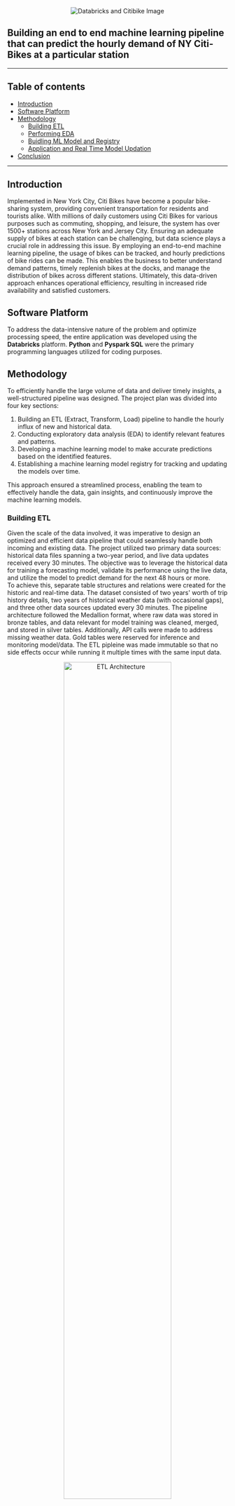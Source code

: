 <div align="center">
<img src="https://github.com/khlong189/nyc_citybike_tracking_forecast/blob/main/img/citybike.png" alt="Databricks and Citibike Image"/>
</div>

## Building an end to end machine learning pipeline that can predict the hourly demand of NY Citi-Bikes at a particular station

<hr>

## Table of contents

* [Introduction](#introduction)
* [Software Platform](#software-platform)
* [Methodology](#methodology)
  * [Building ETL](#building-etl)
  * [Performing EDA](#performing-eda)
  * [Buidling ML Model and Registry](#buidling-ml-model-and-registry)
  * [Application and Real Time Model Updation](#application-and-real-time-model-updation)
* [Conclusion](#conclusion)
  

<hr>

## Introduction
Implemented in New York City, Citi Bikes have become a popular bike-sharing system, providing convenient transportation for residents and tourists alike. With millions of daily customers using Citi Bikes for various purposes such as commuting, shopping, and leisure, the system has over 1500+ stations across New York and Jersey City. Ensuring an adequate supply of bikes at each station can be challenging, but data science plays a crucial role in addressing this issue. By employing an end-to-end machine learning pipeline, the usage of bikes can be tracked, and hourly predictions of bike rides can be made. This enables the business to better understand demand patterns, timely replenish bikes at the docks, and manage the distribution of bikes across different stations. Ultimately, this data-driven approach enhances operational efficiency, resulting in increased ride availability and satisfied customers.

## Software Platform
To address the data-intensive nature of the problem and optimize processing speed, the entire application was developed using the **Databricks** platform. **Python** and **Pyspark SQL** were the primary programming languages utilized for coding purposes.

## Methodology
To efficiently handle the large volume of data and deliver timely insights, a well-structured pipeline was designed. The project plan was divided into four key sections:<br>
  1. Building an ETL (Extract, Transform, Load) pipeline to handle the hourly influx of new and historical data.
  2. Conducting exploratory data analysis (EDA) to identify relevant features and patterns.
  3. Developing a machine learning model to make accurate predictions based on the identified features.
  4. Establishing a machine learning model registry for tracking and updating the models over time.

This approach ensured a streamlined process, enabling the team to effectively handle the data, gain insights, and continuously improve the machine learning models.

### Building ETL
Given the scale of the data involved, it was imperative to design an optimized and efficient data pipeline that could seamlessly handle both incoming and existing data. The project utilized two primary data sources: historical data files spanning a two-year period, and live data updates received every 30 minutes. The objective was to leverage the historical data for training a forecasting model, validate its performance using the live data, and utilize the model to predict demand for the next 48 hours or more.<br>
To achieve this, separate table structures and relations were created for the historic and real-time data. The dataset consisted of two years' worth of trip history details, two years of historical weather data (with occasional gaps), and three other data sources updated every 30 minutes. The pipeline architecture followed the Medallion format, where raw data was stored in bronze tables, and data relevant for model training was cleaned, merged, and stored in silver tables. Additionally, API calls were made to address missing weather data. Gold tables were reserved for inference and monitoring model/data. The ETL pipleine was made immutable so that no side effects occur while running it multiple times with the same input data.<br>

<p align="center">
<img src="https://raw.githubusercontent.com/skswar/NYCitibike_Demand_Prediction_ML_Pipeline/master/img/ETL_Arch.png" alt="ETL Architecture" height="70%" width="70%"/></p>

This carefully designed architecture ensured a robust and efficient data pipeline, facilitating the extraction, transformation, and loading of data for analysis and modeling purposes.

**Link to Code**: [ETL File](<https://github.com/khlong189/nyc_citybike_tracking_forecast/blob/main/final_project/01%20etl.py>)

### Performing EDA
Exploratory data analysis (EDA) played a pivotal role in this study as it provided valuable insights into the usage patterns and operational demand of Citi Bikes. Key findings from the analysis include:

+ Seasonal Variations: Seasonal variations played a crucial role in ride counts. During winter, ride counts decreased due to snowfall and unfavorable weather conditions, whereas ride counts increased during summer and fall.
<p align="center">
<img src="https://raw.githubusercontent.com/skswar/NYCitibike_Demand_Prediction_ML_Pipeline/master/img/yearmonth_1.png" width="400px" height="200px"/>
<img src="https://raw.githubusercontent.com/skswar/NYCitibike_Demand_Prediction_ML_Pipeline/master/img/yearmonth_2.png" width="400px" height="200px"/>
</p>
  
+ Weekend Effect: There was a noticeable decrease in ride counts during weekends, suggesting a shift in user behavior. Factors such as visibility, cloud cover, and rain emerged as significant contributors to this trend.
<p align="center">
<img src="https://raw.githubusercontent.com/skswar/NYCitibike_Demand_Prediction_ML_Pipeline/master/img/weekend-effect.png" width="500" height="200"/>
</p>

+ Hourly Patterns: Ride counts exhibited distinct patterns based on the hour of the day. Increased ride activity was observed during early morning and evening hours, corresponding to office commute times. This finding indicated a substantial user base consisting of daily office goers.
<p align="center">
<img src="https://raw.githubusercontent.com/skswar/NYCitibike_Demand_Prediction_ML_Pipeline/master/img/hourofday-effect.png" width="500" height="200"/>
</p>

+ Holiday Impact: Holidays had a notable impact on ride counts, with a decline observed during these periods. In the are plot below, significant dips in bike usage were observed on specific dates, including Thanksgiving (Nov 25, 2021), Christmas Day (Dec 25, 2021), a snowstorm (Jan 29, 2022), President's Day (Feb 21, 2022), Easter (Apr 17), and Independence Day (Jul 4). These events and holidays contributed to reduced bike activity, indicating the influence of such occasions on Citi Bikes' usage.
<p align="center">
<img src="https://raw.githubusercontent.com/skswar/NYCitibike_Demand_Prediction_ML_Pipeline/master/img/holiday-effect.png" width="400px" height="200px"/>
<img src="https://raw.githubusercontent.com/skswar/NYCitibike_Demand_Prediction_ML_Pipeline/master/img/monthly-effect.png" width="400px" height="200px"/>
</p>

+ Temperature Influence: While not a dominant factor, a significant rise in temperature was found to reduce ride counts. This observation underscores the sensitivity of ridership to changes in weather conditions.
<p align="center">
<img src="https://raw.githubusercontent.com/skswar/NYCitibike_Demand_Prediction_ML_Pipeline/master/img/temp-effect.png" width="500" height="200"/>
</p>

+ Cloud/Visibility Effect: The graph clearly illustrates that snowy and rainy weather conditions resulted in a significant decrease in the number of rides, while riders continued to use the service during cloudy and clear sky conditions.
<p align="center">
<img src="https://raw.githubusercontent.com/skswar/NYCitibike_Demand_Prediction_ML_Pipeline/master/img/cloudvisibility-effect.png" width="500" height="200"/>
</p>

These findings played a **critical role in informing the subsequent data modeling** process, enabling the development of models tailored to improve prediction accuracy.

**Link to Code**: [EDA File](<https://github.com/skswar/NYCitibike_Demand_Prediction_ML_Pipeline/blob/master/final_project/02%20eda.py>)

### Buidling ML Model and Registry
After performing the necessary data storage and preprocessing, the next step involved building the forecasting model. In this project, we utilized the popular FB-Prophet model, which took into account the monthly, daily, and hourly seasonality patterns identified during the exploratory data analysis (EDA). Holiday effects were also incorporated into the Prophet model. To track and manage the model artifacts, parameters, and metrics, we leveraged Databrick's MLflow Tracking. This allowed us to compare different models, select the best one, and easily reuse the chosen model. Additionally, MLflow Registry facilitated the smooth transition of the best model from staging to production, ensuring that the model could be continually used based on new incoming data. Although there was options of adding different version of our model into the ML Model Registry and use only the model giving best peformance. But FB-Prophet in this case was giving much better performance than other and therefore the our model registry contained only the prophet model version which was transitioned into stage and used thereafter.

**Link to Code**: [ML Model File](<https://github.com/skswar/NYCitibike_Demand_Prediction_ML_Pipeline/blob/master/final_project/03%20mdl.py>)

### Application and Real Time Model Updation
In the final phase of our project, we focused on monitoring the performance of the forecasting model as new data arrived every 30 minutes. To accomplish this, we utilized the gold tables to track the live performance of the model. This allowed us to promptly take action if the model's performance fell below a predefined threshold and update the model accordingly.

The implementation involved loading both the production and staging models, which were trained during the Model Development stage. We then loaded real-time data on the bike status at a specific station, along with real-time and forecasted weather data. The forecasted weather data served as regressors to predict bike availability in the next 48 hours. Using both the staging and production models, we forecasted the bike inventory.

To compare the performance of the staging and production models, we examined the residuals data until the ground truth data was available. Based on the residuals plot, the code was designed to promote the staging model to production when deemed appropriate.

The following image depicts the forecast that was made to understand demand at a particular station
<p align="center">
<img src="https://raw.githubusercontent.com/skswar/NYCitibike_Demand_Prediction_ML_Pipeline/master/img/forecast_1.png" width="600" height="150"/>
</p>

**Link to Code**: [Application Monitoring File](<https://github.com/skswar/NYCitibike_Demand_Prediction_ML_Pipeline/blob/master/final_project/04%20app.py>)


## Conclusion
This project aimed to develop an end-to-end machine learning application to assist businesses like NY Citi Bike in understanding and addressing the demand for their services, thereby improving operational efficiency. The utilization of Databricks, with its robust capabilities, proved instrumental in processing large volumes of data efficiently. Additionally, it provided a comprehensive platform for data visualization, Python/SQL coding, and deploying and monitoring multiple models all under one umbrella. Managing multiple machine learning models, finding optimal hyperparameters, and tracking model artifacts can be challenging, but Databricks simplified these tasks through the use of ML-Flow and ML-Registry. This is particularly valuable in visualizing, maintaining and improving prediction performance and automating the overall flow. Overall, this project was a valuable learning experience, highlighting the advancements in technology and their potential to drive business growth in a competitive market.


